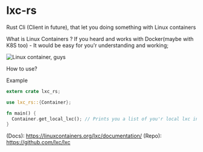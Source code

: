# lxc-rs

Rust Cli (Client in future), that let you doing something with Linux containers

What is Linux Containers ?
If you heard and works with Docker(maybe with K8S too) - It would be easy for you'r understanding and working;

<image src="images/lxc.png" alt="Linux container, guys" title="Linux Container" />

How to use?

Example
```rs
extern crate lxc_rs;

use lxc_rs::{Container};

fn main() {
  Container.get_local_lxc(); // Prints you a list of you'r local lxc in console
}
```

(Docs): https://linuxcontainers.org/lxc/documentation/
(Repo): https://github.com/lxc/lxc
